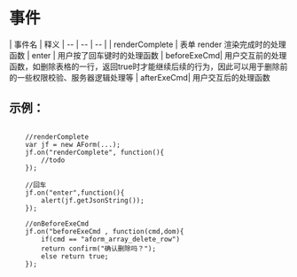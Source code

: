 # 事件


| 事件名 | 释义
| -- | -- | -- |
| renderComplete | 表单 render 渲染完成时的处理函数
| enter | 用户按了回车键时的处理函数
| beforeExeCmd| 用户交互前的处理函数，如删除表格的一行，返回true时才能继续后续的行为，因此可以用于删除前的一些权限校验、服务器逻辑处理等
| afterExeCmd| 用户交互后的处理函数

## 示例：
```

    //renderComplete
    var jf = new AForm(...);
    jf.on("renderComplete", function(){
        //todo
    });

    //回车
    jf.on("enter",function(){
        alert(jf.getJsonString());
    });

    //onBeforeExeCmd
    jf.on("beforeExeCmd , function(cmd,dom){
        if(cmd == "aform_array_delete_row")
        return confirm("确认删除吗？");
        else return true;
    });

```

